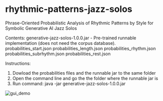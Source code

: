# rhythmic-patterns-jazz-solos
Phrase-Oriented Probabilistic Analysis of Rhythmic Patterns by Style for Symbolic Generative AI Jazz Solos

Contents:
generative-jazz-solos-1.0.0.jar - Pre-trained runnable implementation (does not need the corpus database).
probabilities_start.json
probabilities_length.json
probabilities_rhythm.json
probabilities_subrhythm.json
probabilities_rest.json

Instructions:
1. Dowload the probabilities files and the runnable jar to the same folder
2. Open the command line and go the the folder where the runnable jar is
3. Run command: java -jar generative-jazz-solos-1.0.0.jar

![gui_demo](https://github.com/user-attachments/assets/d992cb79-832e-46c2-ac43-ad85d59f29ab)
